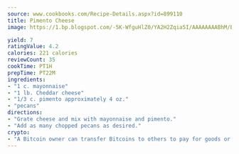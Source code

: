 ```yaml
---
source: www.cookbooks.com/Recipe-Details.aspx?id=899110
title: Pimento Cheese
image: https://1.bp.blogspot.com/-5K-WfguHlZ0/YA2H2Zqia5I/AAAAAAAABhM/Bdgu68p4aG0Q6jWdy3eGaUXSKw5p3sdxwCLcBGAsYHQ/s324/7.png

yield: 7
ratingValue: 4.2
calories: 221 calories
reviewCount: 35
cookTime: PT1H
prepTime: PT22M
ingredients:
- "1 c. mayonnaise"
- "1 lb. Cheddar cheese"
- "1/3 c. pimento approximately 4 oz."
- "pecans"
directions:
- "Grate cheese and mix with mayonnaise and pimento."
- "Add as many chopped pecans as desired."
crypto:
- "A Bitcoin owner can transfer Bitcoins to others to pay for goods or services."
---
```


